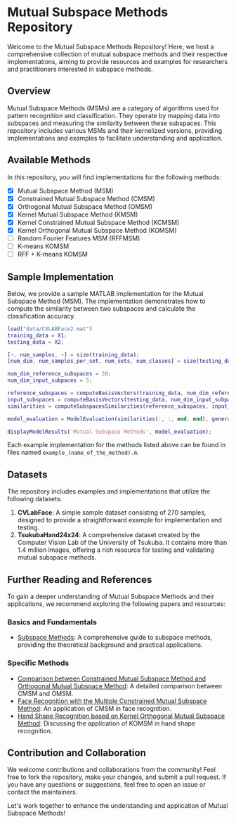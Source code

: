 # Mutual Subspace Methods Repository

Welcome to the Mutual Subspace Methods Repository! Here, we host a comprehensive collection of mutual subspace methods and their respective implementations, aiming to provide resources and examples for researchers and practitioners interested in subspace methods.

## Overview

Mutual Subspace Methods (MSMs) are a category of algorithms used for pattern recognition and classification. They operate by mapping data into subspaces and measuring the similarity between these subspaces. This repository includes various MSMs and their kernelized versions, providing implementations and examples to facilitate understanding and application.

## Available Methods

In this repository, you will find implementations for the following methods:

- [x] Mutual Subspace Method (MSM)
- [x] Constrained Mutual Subspace Method (CMSM)
- [x] Orthogonal Mutual Subspace Method (OMSM)
- [x] Kernel Mutual Subspace Method (KMSM)
- [x] Kernel Constrained Mutual Subspace Method (KCMSM)
- [x] Kernel Orthogonal Mutual Subspace Method (KOMSM)
- [ ] Random Fourier Features MSM (RFFMSM)
- [ ] K-means KOMSM
- [ ] RFF + K-means KOMSM

## Sample Implementation

Below, we provide a sample MATLAB implementation for the Mutual Subspace Method (MSM). The implementation demonstrates how to compute the similarity between two subspaces and calculate the classification accuracy.

```matlab
load("data/CVLABFace2.mat")
training_data = X1;
testing_data = X2;

[~, num_samples, ~] = size(training_data);
[num_dim, num_samples_per_set, num_sets, num_classes] = size(testing_data);

num_dim_reference_subspaces = 20;
num_dim_input_subpaces = 5;

reference_subspaces = computeBasisVectors(training_data, num_dim_reference_subspaces);
input_subspaces = computeBasisVectors(testing_data, num_dim_input_subpaces);
similarities = computeSubspacesSimilarities(reference_subspaces, input_subspaces);

model_evaluation = ModelEvaluation(similarities(:, :, end, end), generateLabels(size(testing_data, 3), num_classes));

displayModelResults('Mutual Subspace Methods', model_evaluation);
```

Each example implementation for the methods listed above can be found in files named `example_(name_of_the_method).m`.

## Datasets

The repository includes examples and implementations that utilize the following datasets:

1. **CVLabFace**: A simple sample dataset consisting of 270 samples, designed to provide a straightforward example for implementation and testing.
2. **TsukubaHand24x24**: A comprehensive dataset created by the Computer Vision Lab of the University of Tsukuba. It contains more than 1.4 million images, offering a rich resource for testing and validating mutual subspace methods.

## Further Reading and References

To gain a deeper understanding of Mutual Subspace Methods and their applications, we recommend exploring the following papers and resources:

### Basics and Fundamentals

- [Subspace Methods](http://www.cvlab.cs.tsukuba.ac.jp/~kfukui/english/epapers/subspace_method.pdf): A comprehensive guide to subspace methods, providing the theoretical background and practical applications.

### Specific Methods

- [Comparison between Constrained Mutual Subspace Method and Orthogonal Mutual Subspace Method](https://www.cs.tsukuba.ac.jp/internal/techreport/data/CS-TR-06-7.pdf): A detailed comparison between CMSM and OMSM.
- [Face Recognition with the Multiple Constrained Mutual Subspace Method](http://www.cvlab.cs.tsukuba.ac.jp/~kfukui/english/epapers/AVBPA05.pdf): An application of CMSM in face recognition.
- [Hand Shape Recognition based on Kernel Orthogonal Mutual Subspace Method](http://www.cvlab.cs.tsukuba.ac.jp/~kfukui/english/epapers/MVA2009.pdf): Discussing the application of KOMSM in hand shape recognition.

## Contribution and Collaboration

We welcome contributions and collaborations from the community! Feel free to fork the repository, make your changes, and submit a pull request. If you have any questions or suggestions, feel free to open an issue or contact the maintainers.

Let's work together to enhance the understanding and application of Mutual Subspace Methods!
